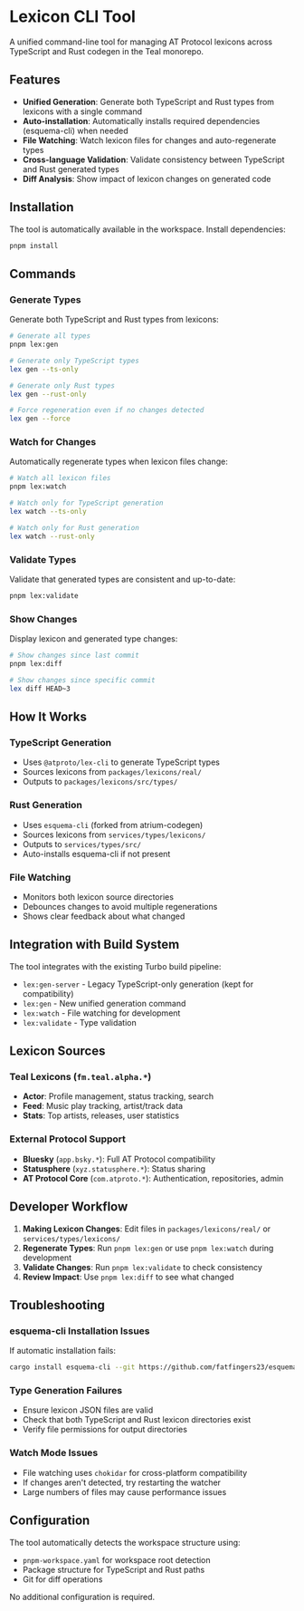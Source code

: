# Lexicon CLI Tool

A unified command-line tool for managing AT Protocol lexicons across TypeScript and Rust codegen in the Teal monorepo.

## Features

- **Unified Generation**: Generate both TypeScript and Rust types from lexicons with a single command
- **Auto-installation**: Automatically installs required dependencies (esquema-cli) when needed
- **File Watching**: Watch lexicon files for changes and auto-regenerate types
- **Cross-language Validation**: Validate consistency between TypeScript and Rust generated types
- **Diff Analysis**: Show impact of lexicon changes on generated code

## Installation

The tool is automatically available in the workspace. Install dependencies:

```bash
pnpm install
```

## Commands

### Generate Types

Generate both TypeScript and Rust types from lexicons:

```bash
# Generate all types
pnpm lex:gen

# Generate only TypeScript types
lex gen --ts-only

# Generate only Rust types  
lex gen --rust-only

# Force regeneration even if no changes detected
lex gen --force
```

### Watch for Changes

Automatically regenerate types when lexicon files change:

```bash
# Watch all lexicon files
pnpm lex:watch

# Watch only for TypeScript generation
lex watch --ts-only

# Watch only for Rust generation
lex watch --rust-only
```

### Validate Types

Validate that generated types are consistent and up-to-date:

```bash
pnpm lex:validate
```

### Show Changes

Display lexicon and generated type changes:

```bash
# Show changes since last commit
pnpm lex:diff

# Show changes since specific commit
lex diff HEAD~3
```

## How It Works

### TypeScript Generation
- Uses `@atproto/lex-cli` to generate TypeScript types
- Sources lexicons from `packages/lexicons/real/`
- Outputs to `packages/lexicons/src/types/`

### Rust Generation
- Uses `esquema-cli` (forked from atrium-codegen) 
- Sources lexicons from `services/types/lexicons/`
- Outputs to `services/types/src/`
- Auto-installs esquema-cli if not present

### File Watching
- Monitors both lexicon source directories
- Debounces changes to avoid multiple regenerations
- Shows clear feedback about what changed

## Integration with Build System

The tool integrates with the existing Turbo build pipeline:

- `lex:gen-server` - Legacy TypeScript-only generation (kept for compatibility)
- `lex:gen` - New unified generation command
- `lex:watch` - File watching for development
- `lex:validate` - Type validation

## Lexicon Sources

### Teal Lexicons (`fm.teal.alpha.*`)
- **Actor**: Profile management, status tracking, search
- **Feed**: Music play tracking, artist/track data  
- **Stats**: Top artists, releases, user statistics

### External Protocol Support
- **Bluesky** (`app.bsky.*`): Full AT Protocol compatibility
- **Statusphere** (`xyz.statusphere.*`): Status sharing
- **AT Protocol Core** (`com.atproto.*`): Authentication, repositories, admin

## Developer Workflow

1. **Making Lexicon Changes**: Edit files in `packages/lexicons/real/` or `services/types/lexicons/`
2. **Regenerate Types**: Run `pnpm lex:gen` or use `pnpm lex:watch` during development
3. **Validate Changes**: Run `pnpm lex:validate` to check consistency
4. **Review Impact**: Use `pnpm lex:diff` to see what changed

## Troubleshooting

### esquema-cli Installation Issues
If automatic installation fails:
```bash
cargo install esquema-cli --git https://github.com/fatfingers23/esquema.git
```

### Type Generation Failures
- Ensure lexicon JSON files are valid
- Check that both TypeScript and Rust lexicon directories exist
- Verify file permissions for output directories

### Watch Mode Issues
- File watching uses `chokidar` for cross-platform compatibility
- If changes aren't detected, try restarting the watcher
- Large numbers of files may cause performance issues

## Configuration

The tool automatically detects the workspace structure using:
- `pnpm-workspace.yaml` for workspace root detection
- Package structure for TypeScript and Rust paths
- Git for diff operations

No additional configuration is required.